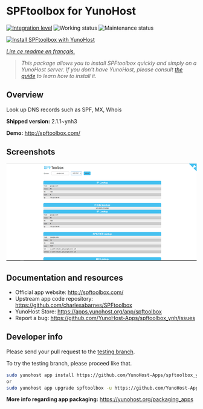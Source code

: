 <!--
N.B.: This README was automatically generated by https://github.com/YunoHost/apps/tree/master/tools/README-generator
It shall NOT be edited by hand.
-->

# SPFtoolbox for YunoHost

[![Integration level](https://dash.yunohost.org/integration/spftoolbox.svg)](https://dash.yunohost.org/appci/app/spftoolbox) ![Working status](https://ci-apps.yunohost.org/ci/badges/spftoolbox.status.svg) ![Maintenance status](https://ci-apps.yunohost.org/ci/badges/spftoolbox.maintain.svg)

[![Install SPFtoolbox with YunoHost](https://install-app.yunohost.org/install-with-yunohost.svg)](https://install-app.yunohost.org/?app=spftoolbox)

*[Lire ce readme en français.](./README_fr.md)*

> *This package allows you to install SPFtoolbox quickly and simply on a YunoHost server.
If you don't have YunoHost, please consult [the guide](https://yunohost.org/#/install) to learn how to install it.*

## Overview

Look up DNS records such as SPF, MX, Whois

**Shipped version:** 2.1.1~ynh3

**Demo:** http://spftoolbox.com/

## Screenshots

![Screenshot of SPFtoolbox](./doc/screenshots/687474703a2f2f692e696d6775722e636f6d2f4143785a5074512e706e67.png)

## Documentation and resources

* Official app website: <http://spftoolbox.com/>
* Upstream app code repository: <https://github.com/charlesabarnes/SPFtoolbox>
* YunoHost Store: <https://apps.yunohost.org/app/spftoolbox>
* Report a bug: <https://github.com/YunoHost-Apps/spftoolbox_ynh/issues>

## Developer info

Please send your pull request to the [testing branch](https://github.com/YunoHost-Apps/spftoolbox_ynh/tree/testing).

To try the testing branch, please proceed like that.

``` bash
sudo yunohost app install https://github.com/YunoHost-Apps/spftoolbox_ynh/tree/testing --debug
or
sudo yunohost app upgrade spftoolbox -u https://github.com/YunoHost-Apps/spftoolbox_ynh/tree/testing --debug
```

**More info regarding app packaging:** <https://yunohost.org/packaging_apps>
